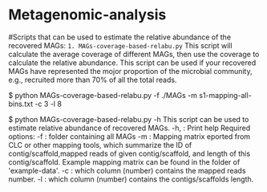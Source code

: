 # Metagenomic-analysis
#Scripts that can be used to estimate the relative abundance of the recovered MAGs:
`1. MAGs-coverage-based-relabu.py`
  This script will calculate the average coverage of different MAGs, then use the coverage to calculate the relative abundance. This script can be used if your recovered MAGs have represented the mojor proportion of the microbial community, e.g., recruited more than   70% of all the total reads.

  $ python MAGs-coverage-based-relabu.py -f ./MAGs -m s1-mapping-all-bins.txt -c 3 -l 8

$ python MAGs-coverage-based-relabu.py -h
This script can be used to estimate relative abundance of recovered MAGs.
-h,  : Print help
Required options:
-f   : folder containing all MAGs
-m   : Mapping matrix eported from CLC or other mapping tools, which summarize the ID of contig/scaffold,mapped reads of given contig/scaffold, and length of this contig/scaffold. Example mapping matrix can be found in the folder of 'example-data'.
-c   : which column (number) contains the mapped reads number.
-l   : which column (number) contains the contigs/scaffolds length.
